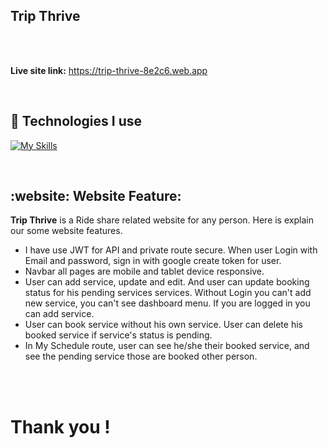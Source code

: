 ## Trip Thrive

<br />
<br />

**Live site link:** https://trip-thrive-8e2c6.web.app


<br />

## 🧰 Technologies I use
[![My Skills](https://skillicons.dev/icons?i=react,tailwind,firebase,nodejs,express,mongodb)](https://skillicons.dev)

<br />

## :website: Website Feature:

**Trip Thrive** is a Ride share related website for any person. Here is explain our some website features.

* I have use JWT for API and private route secure. When user Login with Email and password, sign in with google create token for user.
* Navbar all pages are mobile and tablet device responsive.
* User can add service, update and edit. And user can update booking status for his pending services services. Without Login you can't add new service, you can't see dashboard menu. If you are logged in you can add service.
* User can book service without his own service. User can delete his booked service if service's status is pending. 
* In My Schedule route, user can see he/she their booked service, and see the pending service those are booked other person.

<br/>
<br/>

# Thank you !
